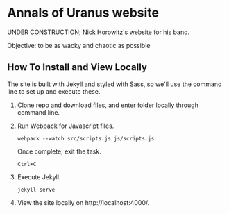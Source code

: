 # Annals of Uranus website
UNDER CONSTRUCTION; Nick Horowitz's website for his band.

Objective: to be as wacky and chaotic as possible


## How To Install and View Locally

The site is built with Jekyll and styled with Sass, so we'll use the command line to set up and execute these.

1. Clone repo and download files, and enter folder locally through command line.

2. Run Webpack for Javascript files.
    ```
    webpack --watch src/scripts.js js/scripts.js
    ```
    Once complete, exit the task.
    ```
    Ctrl+C
    ```

3. Execute Jekyll.
    ```
    jekyll serve
    ```

4. View the site locally on http://localhost:4000/.

